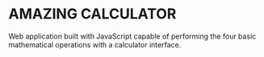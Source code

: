 <h1>
  AMAZING CALCULATOR
</h1>

<p>
Web application built with JavaScript capable of performing the four basic mathematical operations with a calculator interface.
</p>
